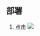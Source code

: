 
## 部署
1. 点击 [![](https://www.herokucdn.com/deploy/button.png)](https://heroku.com/deploy?template=https://github.com/gfybug/androidtv/src)
  
